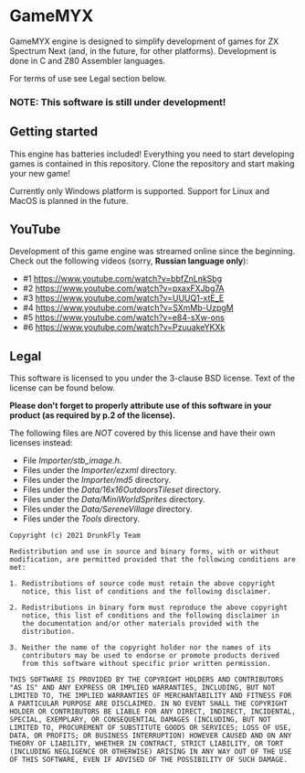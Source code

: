 GameMYX
=======

GameMYX engine is designed to simplify development of games for
ZX Spectrum Next (and, in the future, for other platforms). Development
is done in C and Z80 Assembler languages.

For terms of use see Legal section below.

<h3>NOTE: This software is still under development!</h3>

Getting started
---------------

This engine has batteries included! Everything you need to start
developing games is contained in this repository. Clone the repository
and start making your new game!

Currently only Windows platform is supported. Support for Linux and
MacOS is planned in the future.

YouTube
-------

Development of this game engine was streamed online since the beginning.
Check out the following videos (sorry, **Russian language only**):

* #1 https://www.youtube.com/watch?v=bbfZnLnkSbg
* #2 https://www.youtube.com/watch?v=pxaxFXJbg7A
* #3 https://www.youtube.com/watch?v=UUUQ1-xtE_E
* #4 https://www.youtube.com/watch?v=SXmMb-UzpgM
* #5 https://www.youtube.com/watch?v=e84-sXw-ons
* #6 https://www.youtube.com/watch?v=PzuuakeYKXk

Legal
-----

This software is licensed to you under the 3-clause BSD license.
Text of the license can be found below.

**Please don't forget to properly attribute use of this software in
your product (as required by p.2 of the license).**

The following files are *NOT* covered by this license and have their
own licenses instead:

* File *Importer/stb_image.h*.
* Files under the *Importer/ezxml* directory.
* Files under the *Importer/md5* directory.
* Files under the *Data/16x16OutdoorsTileset* directory.
* Files under the *Data/MiniWorldSprites* directory.
* Files under the *Data/SereneVillage* directory.
* Files under the *Tools* directory.

```
Copyright (c) 2021 DrunkFly Team

Redistribution and use in source and binary forms, with or without
modification, are permitted provided that the following conditions are
met:

1. Redistributions of source code must retain the above copyright
   notice, this list of conditions and the following disclaimer.

2. Redistributions in binary form must reproduce the above copyright
   notice, this list of conditions and the following disclaimer in
   the documentation and/or other materials provided with the
   distribution.

3. Neither the name of the copyright holder nor the names of its
   contributors may be used to endorse or promote products derived
   from this software without specific prior written permission.

THIS SOFTWARE IS PROVIDED BY THE COPYRIGHT HOLDERS AND CONTRIBUTORS
"AS IS" AND ANY EXPRESS OR IMPLIED WARRANTIES, INCLUDING, BUT NOT
LIMITED TO, THE IMPLIED WARRANTIES OF MERCHANTABILITY AND FITNESS FOR
A PARTICULAR PURPOSE ARE DISCLAIMED. IN NO EVENT SHALL THE COPYRIGHT
HOLDER OR CONTRIBUTORS BE LIABLE FOR ANY DIRECT, INDIRECT, INCIDENTAL,
SPECIAL, EXEMPLARY, OR CONSEQUENTIAL DAMAGES (INCLUDING, BUT NOT
LIMITED TO, PROCUREMENT OF SUBSTITUTE GOODS OR SERVICES; LOSS OF USE,
DATA, OR PROFITS; OR BUSINESS INTERRUPTION) HOWEVER CAUSED AND ON ANY
THEORY OF LIABILITY, WHETHER IN CONTRACT, STRICT LIABILITY, OR TORT
(INCLUDING NEGLIGENCE OR OTHERWISE) ARISING IN ANY WAY OUT OF THE USE
OF THIS SOFTWARE, EVEN IF ADVISED OF THE POSSIBILITY OF SUCH DAMAGE.
```
